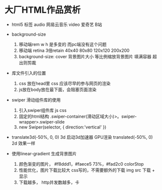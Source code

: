 # 大厂HTML作品赏析

- html5 标签
    audio   网易云音乐
    video   爱奇艺 B站

- background-size
    1. 移动端rem w h 是多变的 而pc端没有这个问题
    2. 移动端 retina 3倍retain
    40x40   80x80   120x120
    200x200
    3. background-size: cover 背景图片大小
        等比例缩放背景图片 填满容器
        超出则剪裁

- 库文件引入的位置
    1. css 放在head里
        css 应该尽早的参与网页的渲染
    2. js放在body放在最下面，会阻塞页面渲染

- swiper 滑动组件库的使用
    1. 引入swiper组件库
        js css
    2. 固定的html结构
        .swiper-container(滑动区域大小)>。swiper-wrapper>.swiper-slide
    3. new Swiper(selector, {
        direction:'vertical'
    })

- translate3d(-50%, 0, 0) 3d    启动3d加速器 GPU渲染
    translated(-50%, 0) 2d
    效果一样

- 使用linear-gradient 生成背景图片
    1. 颜色渐变的图片， #f8ddd1，#faece5 73%，#fad2c0
        colorStop
    2. 性能优化，图片下载比较大
        css写的，不需要额外的下载
        img src  下载 + 显示
    3. 下载越多， http并发数越多，卡